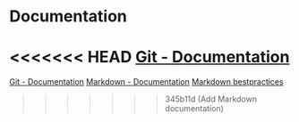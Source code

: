 # Documentation
<<<<<<< HEAD
[**Git - Documentation**](https://git-scm.com/doc)
=======
[Git - Documentation](https://git-scm.com/doc)
[Markdown - Documentation](https://guides.github.com/features/mastering-markdown)
[Markdown bestpractices](https://www.markdownguide.org/basic-syntax/)
>>>>>>> 345b11d (Add Markdown documentation)
